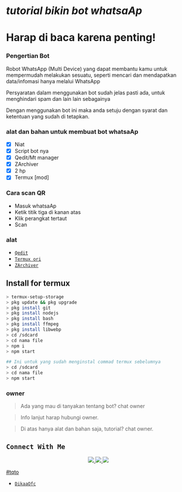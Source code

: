 # ***tutorial bikin bot whatsaAp***

# **Harap di baca karena penting!**

### Pengertian Bot
Robot WhatsApp (Multi Device) yang dapat membantu kamu untuk mempermudah melakukan sesuatu, seperti mencari dan mendapatkan data/infomasi hanya melalui WhatsApp

Persyaratan dalam menggunakan bot sudah jelas pasti ada, untuk menghindari spam dan lain lain sebagainya

Dengan menggunakan bot ini maka anda setuju dengan syarat dan ketentuan yang sudah di tetapkan.

### alat dan bahan untuk membuat bot whatsaAp
-   [x] Niat
-   [x] Script bot nya
-   [x] Qedit/Mt manager
-   [x] ZArchiver
-   [x] 2 hp
-   [x] Termux [mod]

### Cara scan QR
- Masuk whatsaAp
- Ketik titik tiga di kanan atas
- Klik perangkat tertaut
- Scan

### alat
- [`Qedit`](https://play.google.com/store/apps/details?id=com.rhmsoft.edit)
- [`Termux ori`](https://play.google.com/store/apps/details?id=com.termux)
- [`ZArchiver`](https://play.google.com/store/apps/details?id=ru.zdevs.zarchiver)

## Install for termux

```bash
> termux-setup-storage
> pkg update && pkg upgrade
> pkg install git
> pkg install nodejs
> pkg install bash
> pkg install ffmpeg
> pkg install libwebp
> cd /sdcard
> cd nama file
> npm i
> npm start

## Ini untuk yang sudah menginstal commad termux sebelumnya
> cd /sdcard
> cd nama file
> npm start
```

### owner
> Ada yang mau di tanyakan tentang bot? chat owner

> Info lanjut harap hubungi owner.

> Di atas hanya alat dan bahan saja, tutorial? chat owner.

## ```Connect With Me```
<p align="center">
<a href="https://wa.me/62895369318181"><img src="https://img.shields.io/badge/Chat-Creator-25D366?style=for-the-badge&logo=whatsapp&logoColor=white" />
<a href="https://chat.whatsapp.com/J4ii7zkiySP9s6xdlZDggp"><img src="https://img.shields.io/badge/Official Group- Join-25D366?style=for-the-badge&logo=whatsapp&logoColor=white" />
<a href="https://www.youtube.com/"><img src="https://img.shields.io/badge/Subscribe-[YT]-ff0000?style=for-the-badge&logo=youtube&logoColor=ff000000&link=https://www.youtube.com/c/GAMINGDUDES_GD" /><br>
</p>

</p>

#tqto
- [`DikaaOfc`](6288223674569)

